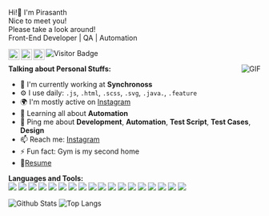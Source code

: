<p>
Hi!👋 I'm Pirasanth<br>
Nice to meet you!<br>
Please take a look around!<br>
Front-End Developer | QA | Automation
</p>


<a href="http://pirasanth.com">
  <img align="left" alt="Pirasanth's Website" width="22px" src="http://cdn.onlinewebfonts.com/svg/img_532695.png" />
</a>

<a href="www.linkedin.com/in/pirasanth-jesugeevegan">
  <img align="left" alt="Pirasanth's LinkdeIN" width="22px" src="https://cdn.jsdelivr.net/npm/simple-icons@v3/icons/linkedin.svg" />
</a>

<a href="https://www.instagram.com/qa_automation_pj/">
  <img align="left" alt="Pirasanth's Instagram" width="22px" src="https://cdn.jsdelivr.net/npm/simple-icons@v3/icons/instagram.svg" />
</a>

![Visitor Badge](https://visitor-badge.laobi.icu/badge?page_id=pirasanthan.jesugeevegan)




  <img align="right" alt="GIF" src="https://media.giphy.com/media/SWoSkN6DxTszqIKEqv/giphy.gif" />
  
**Talking about Personal Stuffs:**


- 🏢 I'm currently working at **Synchronoss**
- ⚙️ I use daily: `.js`, `.html`, `.scss`, `.svg`, `.java.`, `.feature`
- 🌍 I'm mostly active on [Instagram](https://www.instagram.com/qa_automation_pj/)
- 🌱 Learning all about **Automation**
- 💬 Ping me about **Development**, **Automation**, **Test Script**, **Test Cases**, **Design**
- 📫 Reach me: [Instagram](https://www.instagram.com/qa_automation_pj/)
- ⚡️ Fun fact: Gym is my second home 
- 📝[Resume](http://pirasanth.com/Pirasanthan_Jesugeevegan_CV.pdf)

**Languages and Tools:**  
<img src="https://img.shields.io/badge/-CSS3-1572B6?style=flat-square&logo=css3" />
<img src="https://img.shields.io/badge/-Bootstrap-563D7C?style=flat-square&logo=bootstrap"/>
<img src="https://img.shields.io/badge/-JavaScript-yellow?style=flat-square&logo=javascript&logoColor=white&color=yellow"/>
<img src="https://img.shields.io/badge/-TypeScript-007ACC?style=flat-square&logo=typescript"/>
<img src="https://img.shields.io/badge/-node.js-green?&style=flat-square&logo=node.js&logoColor=white"/>
<img src="https://img.shields.io/badge/-MongoDB-black?style=flat-square&logo=mongodb"/>
<img src="https://img.shields.io/badge/-java-E34A86?style=flat-square&logo=java" />
<img src="https://img.shields.io/badge/-Heroku-430098?style=flat-square&logo=heroku"/>
<img src="https://img.shields.io/badge/-GitLab-FCA121?style=flat-square&logo=gitlab"/>
<img src="https://img.shields.io/badge/-Git-black?style=flat-square&logo=git"/>
<img src="https://img.shields.io/badge/-JIRA-blue?style=flat-square&logo=jira"/>
<img src="https://img.shields.io/badge/-Visual Studio Code-007ACC?style=flat-square&logo=visualstudiocode"/>
<img src="https://img.shields.io/badge/-Confuence-172B4D?style=flat-square&logo=confluence"/>
<img src="https://img.shields.io/badge/-Jenkins-black?style=flat-square&logo=Jenkins&"/>
<img src="https://img.shields.io/badge/-Postman-black?style=flat-square&logo=Postman"/>
<img src="https://img.shields.io/badge/-Cypress-grey?&style=flat-square&logo=cypress&color=grey" />
<img src="https://img.shields.io/badge/-Selenium-green?&style=flat-square&logo=selenium&color=green" />
<img src="https://img.shields.io/badge/-Cucumber-green?&style=flat-square&logo=selenium&color=success" />

![Github Stats](https://github-readme-stats.vercel.app/api?username=pirasanthan-jesugeevegan&count_private=true&show_icons=true&include_all_commits=true&theme=vue  )
![Top Langs](https://github-readme-stats.vercel.app/api/top-langs/?username=pirasanthan-jesugeevegan&hide=TeX&layout=compact&theme=vue  )


<!-- <h2>💻 Check Out My Repos ⬇️ </h2>
<h3>Automation</h3>
<a href="https://github.com/pirasanthan-jesugeevegan/amt-cypress-perlego_login_form">
  <img align="center" src="https://github-readme-stats.vercel.app/api/pin/?username=pirasanthan-jesugeevegan&repo=amt-cypress-perlego_login_form&theme=vue  " />
</a>
<a href="https://github.com/pirasanthan-jesugeevegan/amt-cypress-Expedia">
  <img align="center" src="https://github-readme-stats.vercel.app/api/pin/?username=pirasanthan-jesugeevegan&repo=amt-cypress-Expedia&theme=vue  " />
</a>
<a href="https://github.com/pirasanthan-jesugeevegan/amt-appium-skyscanner">
  <img align="center" src="https://github-readme-stats.vercel.app/api/pin/?username=pirasanthan-jesugeevegan&repo=amt-appium-skyscanner&theme=vue  " />
</a>
<a href="https://github.com/pirasanthan-jesugeevegan/amt-selenium-userRegistration">
  <img align="center" src="https://github-readme-stats.vercel.app/api/pin/?username=pirasanthan-jesugeevegan&repo=amt-selenium-userRegistration&theme=vue  " />
</a>
<a href="https://github.com/pirasanthan-jesugeevegan/amt-cypress-e-commerce-website">
  <img align="center" src="https://github-readme-stats.vercel.app/api/pin/?username=pirasanthan-jesugeevegan&repo=amt-cypress-e-commerce-website&theme=vue  " />
</a>
<a href="https://github.com/pirasanthan-jesugeevegan/amt-cypress-sanity">
  <img align="center" src="https://github-readme-stats.vercel.app/api/pin/?username=pirasanthan-jesugeevegan&repo=amt-cypress-sanity&theme=vue  " />
</a>
<h3>Dev</h3>
<a href="https://github.com/pirasanthan-jesugeevegan/dev-weather-app">
  <img align="center" src="https://github-readme-stats.vercel.app/api/pin/?username=pirasanthan-jesugeevegan&repo=dev-weather-app&theme=vue  " />
</a>
<a href="https://github.com/pirasanthan-jesugeevegan/dev-restful-api-shop">
  <img align="center" src="https://github-readme-stats.vercel.app/api/pin/?username=pirasanthan-jesugeevegan&repo=dev-restful-api-shop&theme=vue  " />
</a>
<a href="https://github.com/pirasanthan-jesugeevegan/dev-task-tracker">
  <img align="center" src="https://github-readme-stats.vercel.app/api/pin/?username=pirasanthan-jesugeevegan&repo=dev-task-tracker&theme=vue  " />
</a>
 -->
